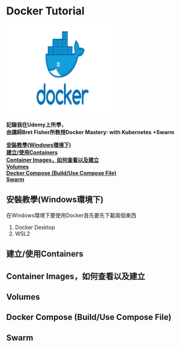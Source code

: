 # Docker Tutorial
<img src="Docker-Logo_Horizontel_279x131.b8a5c41e56b77706656d61080f6a0217a3ba356d.png" height="240px" width="300px" />  

**記錄我在Udemy上所學，  
由講師Bret Fisher所教授Docker Mastery: with Kubernetes +Swarm**

**[安裝教學(Windows環境下)](#安裝教學windows環境下)**  
**[建立/使用Containers](#建立使用containers)**  
**[Container Images，如何查看以及建立](#container-images如何查看以及建立)**  
**[Volumes](#volumes)**  
**[Docker Compose (Build/Use Compose File)](#docker-compose-builduse-compose-file)**  
**[Swarm](#swarm)**  

## 安裝教學(Windows環境下)
在Windows環境下要使用Docker首先要先下載兩個東西  
1. Docker Desktop  
2. WSL2  

## 建立/使用Containers  

## Container Images，如何查看以及建立  

## Volumes  

## Docker Compose (Build/Use Compose File)  

## Swarm  